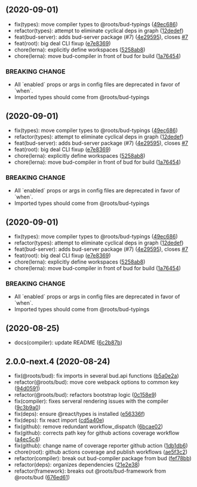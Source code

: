 ##  (2020-09-01)

* fix(types): move compiler types to @roots/bud-typings ([49ec686](https://github.com/roots/bud/commit/49ec686))
* refactor(types): attempt to eliminate cyclical deps in graph ([12dedef](https://github.com/roots/bud/commit/12dedef))
* feat(bud-server): adds bud-server package (#7) ([4e29595](https://github.com/roots/bud/commit/4e29595)), closes [#7](https://github.com/roots/bud/issues/7)
* feat(root): big deal CLI fixup ([e7e8369](https://github.com/roots/bud/commit/e7e8369))
* chore(lerna): explicitly define workspaces ([5258ab8](https://github.com/roots/bud/commit/5258ab8))
* chore(lerna): move bud-compiler in front of bud for build ([1a76454](https://github.com/roots/bud/commit/1a76454))


### BREAKING CHANGE

* All \`enabled\` props or args in config files are deprecated in favor of \`when\`.
* Imported types should come from @roots/bud-typings


##  (2020-09-01)

* fix(types): move compiler types to @roots/bud-typings ([49ec686](https://github.com/roots/bud/commit/49ec686))
* refactor(types): attempt to eliminate cyclical deps in graph ([12dedef](https://github.com/roots/bud/commit/12dedef))
* feat(bud-server): adds bud-server package (#7) ([4e29595](https://github.com/roots/bud/commit/4e29595)), closes [#7](https://github.com/roots/bud/issues/7)
* feat(root): big deal CLI fixup ([e7e8369](https://github.com/roots/bud/commit/e7e8369))
* chore(lerna): explicitly define workspaces ([5258ab8](https://github.com/roots/bud/commit/5258ab8))
* chore(lerna): move bud-compiler in front of bud for build ([1a76454](https://github.com/roots/bud/commit/1a76454))


### BREAKING CHANGE

* All \`enabled\` props or args in config files are deprecated in favor of \`when\`.
* Imported types should come from @roots/bud-typings


##  (2020-09-01)

* fix(types): move compiler types to @roots/bud-typings ([49ec686](https://github.com/roots/bud/commit/49ec686))
* refactor(types): attempt to eliminate cyclical deps in graph ([12dedef](https://github.com/roots/bud/commit/12dedef))
* feat(bud-server): adds bud-server package (#7) ([4e29595](https://github.com/roots/bud/commit/4e29595)), closes [#7](https://github.com/roots/bud/issues/7)
* feat(root): big deal CLI fixup ([e7e8369](https://github.com/roots/bud/commit/e7e8369))
* chore(lerna): explicitly define workspaces ([5258ab8](https://github.com/roots/bud/commit/5258ab8))
* chore(lerna): move bud-compiler in front of bud for build ([1a76454](https://github.com/roots/bud/commit/1a76454))


### BREAKING CHANGE

* All \`enabled\` props or args in config files are deprecated in favor of \`when\`.
* Imported types should come from @roots/bud-typings


##  (2020-08-25)

* docs(compiler): update README ([6c2b87b](https://github.com/roots/bud/commit/6c2b87b))

## 2.0.0-next.4 (2020-08-24)

* fix(@roots/bud): fix imports in several bud.api functions ([b5a0e2a](https://github.com/roots/bud/commit/b5a0e2a))
* refactor(@roots/bud): move core webpack options to common key ([94d0591](https://github.com/roots/bud/commit/94d0591))
* refactor(@roots/bud): refactors bootstrap logic ([0c158e9](https://github.com/roots/bud/commit/0c158e9))
* fix(compiler): fixes serveral rendering issues with the compiler ([9c3b9a0](https://github.com/roots/bud/commit/9c3b9a0))
* fix(deps): ensure @react/types is installed ([e56336f](https://github.com/roots/bud/commit/e56336f))
* fix(deps): fix react import ([cd5a40e](https://github.com/roots/bud/commit/cd5a40e))
* fix(github): remove redundant workflow_dispatch ([6bcae02](https://github.com/roots/bud/commit/6bcae02))
* fix(github): corrects path key for github actions coverage workflow ([a4ec5c4](https://github.com/roots/bud/commit/a4ec5c4))
* fix(github): change name of coverage reporter github action ([1db1db6](https://github.com/roots/bud/commit/1db1db6))
* chore(root): github actions coverage and publish workflows ([ae5f3c2](https://github.com/roots/bud/commit/ae5f3c2))
* refactor(compiler): break out bud-compiler package from bud ([fef78bb](https://github.com/roots/bud/commit/fef78bb))
* refactor(deps): organizes dependencies ([21e2e38](https://github.com/roots/bud/commit/21e2e38))
* refactor(framework): breaks out @roots/bud-framework from @roots/bud ([676ed61](https://github.com/roots/bud/commit/676ed61))
